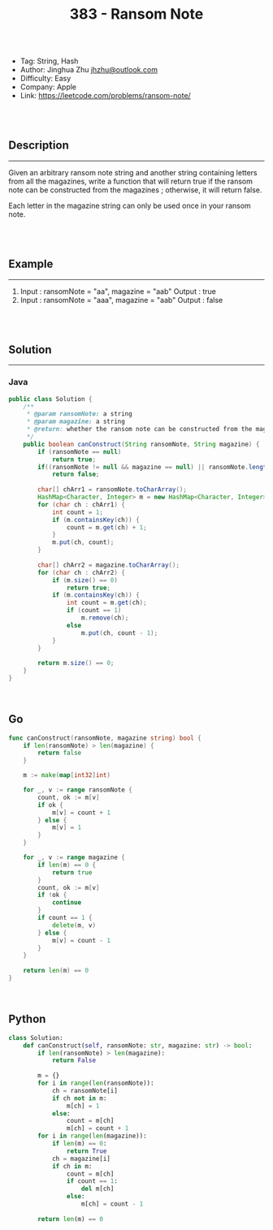 # <center>383 - Ransom Note</center> 



<br></br>

* Tag: String, Hash
* Author: Jinghua Zhu <jhzhu@outlook.com>
* Difficulty: Easy
* Company: Apple
* Link: https://leetcode.com/problems/ransom-note/

<br></br>



## Description
----
Given an arbitrary ransom note string and another string containing letters from all the magazines, write a function that will return true if the ransom note can be constructed from the magazines ; otherwise, it will return false.

Each letter in the magazine string can only be used once in your ransom note.

<br></br>



## Example
----
1. Input : ransomNote = "aa", magazine = "aab" Output : true
2. Input : ransomNote = "aaa", magazine = "aab" Output : false

<br></br>



## Solution
----
### Java
```java
public class Solution {
    /**
     * @param ransomNote: a string
     * @param magazine: a string
     * @return: whether the ransom note can be constructed from the magazines
     */
    public boolean canConstruct(String ransomNote, String magazine) {
        if (ransomNote == null)
            return true;
        if((ransomNote != null && magazine == null) || ransomNote.length() < magazine.length())
            return false;
        
        char[] chArr1 = ransomNote.toCharArray();
        HashMap<Character, Integer> m = new HashMap<Character, Integer>();
        for (char ch : chArr1) {
            int count = 1;
            if (m.containsKey(ch)) {
                count = m.get(ch) + 1;
            }
            m.put(ch, count);
        }
        
        char[] chArr2 = magazine.toCharArray();
        for (char ch : chArr2) {
            if (m.size() == 0)
                return true;
            if (m.containsKey(ch)) {
                int count = m.get(ch);
                if (count == 1)
                    m.remove(ch);
                else
                    m.put(ch, count - 1);
            }
        }
        
        return m.size() == 0;
    }
}
```

<br>


## Go
```go
func canConstruct(ransomNote, magazine string) bool {
    if len(ransomNote) > len(magazine) {
        return false
    }

    m := make(map[int32]int)

    for _, v := range ransomNote {
        count, ok := m[v]
        if ok {
            m[v] = count + 1
        } else {
            m[v] = 1
        }
    }

    for _, v := range magazine {
        if len(m) == 0 {
            return true
        }
        count, ok := m[v]
        if !ok {
            continue
        }
        if count == 1 {
            delete(m, v)
        } else {
            m[v] = count - 1
        }
    }
    
    return len(m) == 0
}
```

<br>


## Python
```python
class Solution:
    def canConstruct(self, ransomNote: str, magazine: str) -> bool:
        if len(ransomNote) > len(magazine):
            return False
            
        m = {}
        for i in range(len(ransomNote)):
            ch = ransomNote[i]
            if ch not in m:
                m[ch] = 1
            else:
                count = m[ch]
                m[ch] = count + 1
        for i in range(len(magazine)):
            if len(m) == 0:
                return True
            ch = magazine[i]
            if ch in m:
                count = m[ch]
                if count == 1:
                    del m[ch]
                else:
                    m[ch] = count - 1
        
        return len(m) == 0
```
